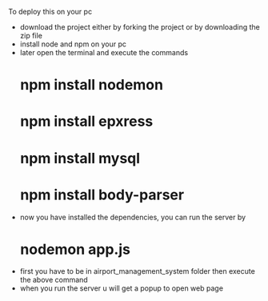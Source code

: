 To deploy this on your pc 

* download the project either by forking the project or by downloading the zip file
* install node and npm on your pc
* later open the terminal and execute the commands
    # npm install nodemon
    # npm install epxress
    # npm install mysql
    # npm install body-parser
* now you have installed the dependencies, you can run the server by 
    # nodemon app.js
* first you have to be in airport_management_system folder then execute the above command
* when you run the server u will get a popup to open web page
